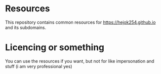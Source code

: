 # Resources
This repository contains common resources for https://hejok254.github.io and its subdomains.

# Licencing or something
You can use the resources if you want, but not for like impersonation and stuff (i am very professional yes)
